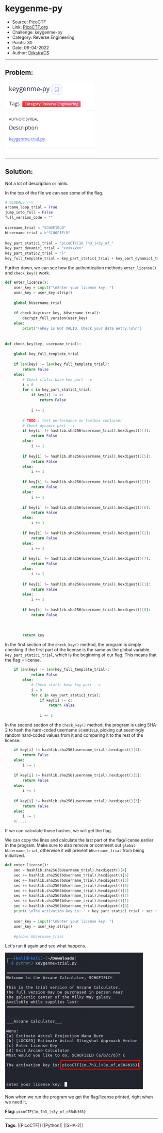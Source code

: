 # keygenme-py
* Source: PicoCTF
* Link: [PicoCTF.org](https://picoctf.org/)
* Challenge: keygenme-py
* Category: Reverse Engineering
* Points: 30
* Date: 09-04-2022
* Author: [DjikstraCS](https://github.com/DjikstraCS)

---
## Problem:
![](./attachments/Pasted%20image%2020220409185530.png)

---
## Solution:
Not a lot of description or hints. 

In the top of the file we can see some of the flag.

```py
# GLOBALS --v
arcane_loop_trial = True
jump_into_full = False
full_version_code = ""

username_trial = "SCHOFIELD"
bUsername_trial = b"SCHOFIELD"

key_part_static1_trial = "picoCTF{1n_7h3_|<3y_of_"
key_part_dynamic1_trial = "xxxxxxxx"
key_part_static2_trial = "}"
key_full_template_trial = key_part_static1_trial + key_part_dynamic1_trial + key_part_static2_trial
```

Further down, we can see how the authentication methods `enter_license()` and `check_key()` work.

```py
def enter_license():
    user_key = input("\nEnter your license key: ")
    user_key = user_key.strip()

    global bUsername_trial
    
    if check_key(user_key, bUsername_trial):
        decrypt_full_version(user_key)
    else:
        print("\nKey is NOT VALID. Check your data entry.\n\n")


def check_key(key, username_trial):

    global key_full_template_trial

    if len(key) != len(key_full_template_trial):
        return False
    else:
        # Check static base key part --v
        i = 0
        for c in key_part_static1_trial:
            if key[i] != c:
                return False

            i += 1

        # TODO : test performance on toolbox container
        # Check dynamic part --v
        if key[i] != hashlib.sha256(username_trial).hexdigest()[4]:
            return False
        else:
            i += 1

        if key[i] != hashlib.sha256(username_trial).hexdigest()[5]:
            return False
        else:
            i += 1

        if key[i] != hashlib.sha256(username_trial).hexdigest()[3]:
            return False
        else:
            i += 1

        if key[i] != hashlib.sha256(username_trial).hexdigest()[6]:
            return False
        else:
            i += 1

        if key[i] != hashlib.sha256(username_trial).hexdigest()[2]:
            return False
        else:
            i += 1

        if key[i] != hashlib.sha256(username_trial).hexdigest()[7]:
            return False
        else:
            i += 1

        if key[i] != hashlib.sha256(username_trial).hexdigest()[1]:
            return False
        else:
            i += 1

        if key[i] != hashlib.sha256(username_trial).hexdigest()[8]:
            return False



        return key
```

In the first section of the `check_key()` method, the program is simply checking if the first part of the license is the same as the global variable `key_part_static1_trial`, which is the beginning of our flag. This means that the flag = license.

```py
	if len(key) != len(key_full_template_trial):
			return False
		else:
			# Check static base key part --v
			i = 0
			for c in key_part_static1_trial:
				if key[i] != c:
					return False

				i += 1
```

In the second section of the `check_key()` method, the program is using SHA-2 to hash the hard-coded username `SCHOFIELD`, picking out seemingly random hard-coded values from it and comparing it to the rest of the license.

```py        
	if key[i] != hashlib.sha256(username_trial).hexdigest()[4]:
		return False
	else:
		i += 1

	if key[i] != hashlib.sha256(username_trial).hexdigest()[5]:
		return False
	else:
		i += 1
		
	if key[i] != hashlib.sha256(username_trial).hexdigest()[3]:
        return False
   	else:
        i += 1
    #(...)
```

If we can calculate those hashes, we will get the flag. 

We can copy the lines and calculate the last part of the flag/license earlier in the program. Make sure to also remove or comment out `global bUsername_trial`, otherwise it will prevent `bUsername_trial` from being initialized.

```py
def enter_license():
    sec = hashlib.sha256(bUsername_trial).hexdigest()[4]
    sec += hashlib.sha256(bUsername_trial).hexdigest()[5]
    sec += hashlib.sha256(bUsername_trial).hexdigest()[3]
    sec += hashlib.sha256(bUsername_trial).hexdigest()[6]
    sec += hashlib.sha256(bUsername_trial).hexdigest()[2]
    sec += hashlib.sha256(bUsername_trial).hexdigest()[7]
    sec += hashlib.sha256(bUsername_trial).hexdigest()[1]
    sec += hashlib.sha256(bUsername_trial).hexdigest()[8]
    print('\nThe activation key is: ' + key_part_static1_trial + sec + key_part_static2_trial + '\n\n')
    
    user_key = input("\nEnter your license key: ")
    user_key = user_key.strip()

    #global bUsername_trial
```

Let's run it again and see what happens. 

![](./attachments/Pasted%20image%2020220409210716.png)

Now when we run the program we get the flag/license printed, right when we need it. 

**Flag:** `picoCTF{1n_7h3_|<3y_of_e584b363}`

---
**Tags:** [[PicoCTF]] [[Python]] [[SHA-2]]